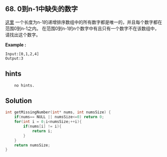 ## 68. 0到n-1中缺失的数字
[这里](https://www.acwing.com/problem/content/64/)
一个长度为n-1的递增排序数组中的所有数字都是唯一的，并且每个数字都在范围0到n-1之内。
在范围0到n-1的n个数字中有且只有一个数字不在该数组中，请找出这个数字。

**Example :**
```
Input:[0,1,2,4]
Output:3
```
## hints
```
    no hints.
```
## Solution
``` c
int getMissingNumber(int* nums, int numsSize) {
    if(nums== NULL || numsSize<=0) return 0;
    for(int i = 0;i<numsSize;++i){
        if(nums[i] != i){
            return i;
        }
    }
    return numsSize;
}
```